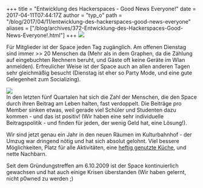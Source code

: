 +++
title = "Entwicklung des Hackerspaces - Good News Everyone!"
date = 2017-04-11T07:44:17Z
author = "typ_o"
path = "/blog/2017/04/11/entwicklung-des-hackerspaces-good-news-everyone"
aliases = ["/blog/archives/372-Entwicklung-des-Hackerspaces-Good-News-Everyone!.html"]
+++
[![](/media/Bildschirmfotovom2017-04-11083417.serendipityThumb.png)](/media/Bildschirmfotovom2017-04-11083417.png)

Für Mitglieder ist der Space jeden Tag zugänglich. Am offenen Dienstag
sind immer \>\> 20 Menschen da (Mehr als in dem Graphen, da die Zählung
auf eingebuchten Rechnern beruht, und Gäste oft keine Geräte im Wlan
anmelden). Erfreulicher Weise ist der Space auch an allen anderen Tagen
sehr gleichmäßig besucht (Dienstag ist eher so Party Mode, und eine gute
Gelegenheit zum Socializing).

[![](/media/members.serendipityThumb.png)](/media/members.png)  
In den letzten fünf Quartalen hat sich die Zahl der Menschen, die den
Space durch ihren Beitrag am Leben halten, fast verdoppelt. Die Beiträge
pro Member sinken etwas, weil gerade viel Schüler und Studenten dazu
kommen - und das ist positiv! (Wir haben eine sehr individuelle
Beitragspolitik - und finden für jeden, der wenig Geld hat, eine
Lösung!).

Wir sind jetzt genau ein Jahr in den neuen Räumen im Kulturbahnhof - der
Umzug war dringend nötig und hat sich absolut gelohnt. Viel bessere
Möglichkeiten, Platz für alle Aktivitäten, eine [heftig genutzte
Küche](https://flipdot.org/blog/archives/364-Food-Pr0n.html), und nette
Nachbarn.

Seit dem Gründungstreffen am 6.10.2009 ist der Space kontinuierlich
gewachsen und hat auch einige Krisen überstanden (Wir haben gelernt,
nicht p0wned zu werden ;)

